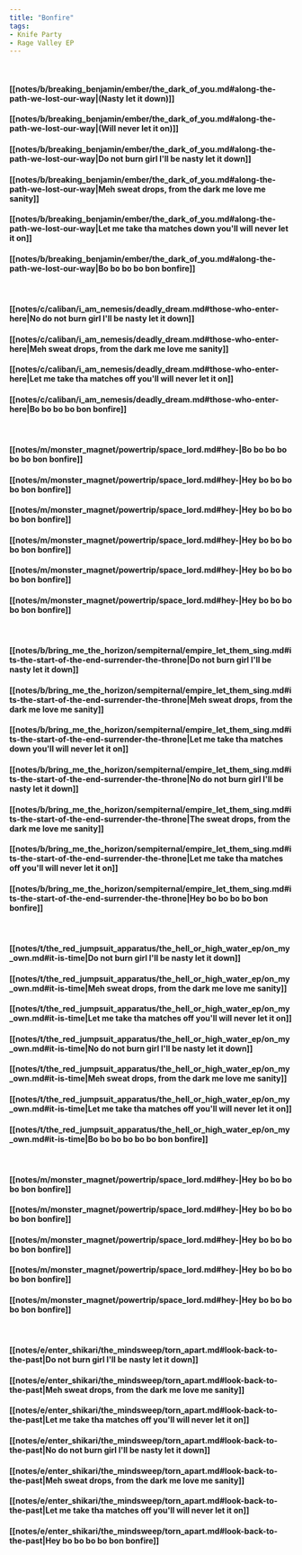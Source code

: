 ```yaml
---
title: "Bonfire"
tags:
- Knife Party
- Rage Valley EP
---
```

&nbsp;
#### [[notes/b/breaking_benjamin/ember/the_dark_of_you.md#along-the-path-we-lost-our-way|(Nasty let it down)]]
#### [[notes/b/breaking_benjamin/ember/the_dark_of_you.md#along-the-path-we-lost-our-way|(Will never let it on)]]
#### [[notes/b/breaking_benjamin/ember/the_dark_of_you.md#along-the-path-we-lost-our-way|Do not burn girl I'll be nasty let it down]]
#### [[notes/b/breaking_benjamin/ember/the_dark_of_you.md#along-the-path-we-lost-our-way|Meh sweat drops, from the dark me love me sanity]]
#### [[notes/b/breaking_benjamin/ember/the_dark_of_you.md#along-the-path-we-lost-our-way|Let me take tha matches down you'll will never let it on]]
#### [[notes/b/breaking_benjamin/ember/the_dark_of_you.md#along-the-path-we-lost-our-way|Bo bo bo bo bon bonfire]]
&nbsp;
#### [[notes/c/caliban/i_am_nemesis/deadly_dream.md#those-who-enter-here|No do not burn girl I'll be nasty let it down]]
#### [[notes/c/caliban/i_am_nemesis/deadly_dream.md#those-who-enter-here|Meh sweat drops, from the dark me love me sanity]]
#### [[notes/c/caliban/i_am_nemesis/deadly_dream.md#those-who-enter-here|Let me take tha matches off you'll will never let it on]]
#### [[notes/c/caliban/i_am_nemesis/deadly_dream.md#those-who-enter-here|Bo bo bo bo bon bonfire]]
&nbsp;
#### [[notes/m/monster_magnet/powertrip/space_lord.md#hey-|Bo bo bo bo bo bo bon bonfire]]
#### [[notes/m/monster_magnet/powertrip/space_lord.md#hey-|Hey bo bo bo bo bon bonfire]]
#### [[notes/m/monster_magnet/powertrip/space_lord.md#hey-|Hey bo bo bo bo bon bonfire]]
#### [[notes/m/monster_magnet/powertrip/space_lord.md#hey-|Hey bo bo bo bo bon bonfire]]
#### [[notes/m/monster_magnet/powertrip/space_lord.md#hey-|Hey bo bo bo bo bon bonfire]]
#### [[notes/m/monster_magnet/powertrip/space_lord.md#hey-|Hey bo bo bo bo bon bonfire]]
&nbsp;
#### [[notes/b/bring_me_the_horizon/sempiternal/empire_let_them_sing.md#its-the-start-of-the-end-surrender-the-throne|Do not burn girl I'll be nasty let it down]]
#### [[notes/b/bring_me_the_horizon/sempiternal/empire_let_them_sing.md#its-the-start-of-the-end-surrender-the-throne|Meh sweat drops, from the dark me love me sanity]]
#### [[notes/b/bring_me_the_horizon/sempiternal/empire_let_them_sing.md#its-the-start-of-the-end-surrender-the-throne|Let me take tha matches down you'll will never let it on]]
#### [[notes/b/bring_me_the_horizon/sempiternal/empire_let_them_sing.md#its-the-start-of-the-end-surrender-the-throne|No do not burn girl I'll be nasty let it down]]
#### [[notes/b/bring_me_the_horizon/sempiternal/empire_let_them_sing.md#its-the-start-of-the-end-surrender-the-throne|The sweat drops, from the dark me love me sanity]]
#### [[notes/b/bring_me_the_horizon/sempiternal/empire_let_them_sing.md#its-the-start-of-the-end-surrender-the-throne|Let me take tha matches off you'll will never let it on]]
#### [[notes/b/bring_me_the_horizon/sempiternal/empire_let_them_sing.md#its-the-start-of-the-end-surrender-the-throne|Hey bo bo bo bo bon bonfire]]
&nbsp;
#### [[notes/t/the_red_jumpsuit_apparatus/the_hell_or_high_water_ep/on_my_own.md#it-is-time|Do not burn girl I'll be nasty let it down]]
#### [[notes/t/the_red_jumpsuit_apparatus/the_hell_or_high_water_ep/on_my_own.md#it-is-time|Meh sweat drops, from the dark me love me sanity]]
#### [[notes/t/the_red_jumpsuit_apparatus/the_hell_or_high_water_ep/on_my_own.md#it-is-time|Let me take tha matches off you'll will never let it on]]
#### [[notes/t/the_red_jumpsuit_apparatus/the_hell_or_high_water_ep/on_my_own.md#it-is-time|No do not burn girl I'll be nasty let it down]]
#### [[notes/t/the_red_jumpsuit_apparatus/the_hell_or_high_water_ep/on_my_own.md#it-is-time|Meh sweat drops, from the dark me love me sanity]]
#### [[notes/t/the_red_jumpsuit_apparatus/the_hell_or_high_water_ep/on_my_own.md#it-is-time|Let me take tha matches off you'll will never let it on]]
#### [[notes/t/the_red_jumpsuit_apparatus/the_hell_or_high_water_ep/on_my_own.md#it-is-time|Bo bo bo bo bo bo bon bonfire]]
&nbsp;
#### [[notes/m/monster_magnet/powertrip/space_lord.md#hey-|Hey bo bo bo bo bon bonfire]]
#### [[notes/m/monster_magnet/powertrip/space_lord.md#hey-|Hey bo bo bo bo bon bonfire]]
#### [[notes/m/monster_magnet/powertrip/space_lord.md#hey-|Hey bo bo bo bo bon bonfire]]
#### [[notes/m/monster_magnet/powertrip/space_lord.md#hey-|Hey bo bo bo bo bon bonfire]]
#### [[notes/m/monster_magnet/powertrip/space_lord.md#hey-|Hey bo bo bo bo bon bonfire]]
&nbsp;
#### [[notes/e/enter_shikari/the_mindsweep/torn_apart.md#look-back-to-the-past|Do not burn girl I'll be nasty let it down]]
#### [[notes/e/enter_shikari/the_mindsweep/torn_apart.md#look-back-to-the-past|Meh sweat drops, from the dark me love me sanity]]
#### [[notes/e/enter_shikari/the_mindsweep/torn_apart.md#look-back-to-the-past|Let me take tha matches off you'll will never let it on]]
#### [[notes/e/enter_shikari/the_mindsweep/torn_apart.md#look-back-to-the-past|No do not burn girl I'll be nasty let it down]]
#### [[notes/e/enter_shikari/the_mindsweep/torn_apart.md#look-back-to-the-past|Meh sweat drops, from the dark me love me sanity]]
#### [[notes/e/enter_shikari/the_mindsweep/torn_apart.md#look-back-to-the-past|Let me take tha matches off you'll will never let it on]]
#### [[notes/e/enter_shikari/the_mindsweep/torn_apart.md#look-back-to-the-past|Hey bo bo bo bo bon bonfire]]
